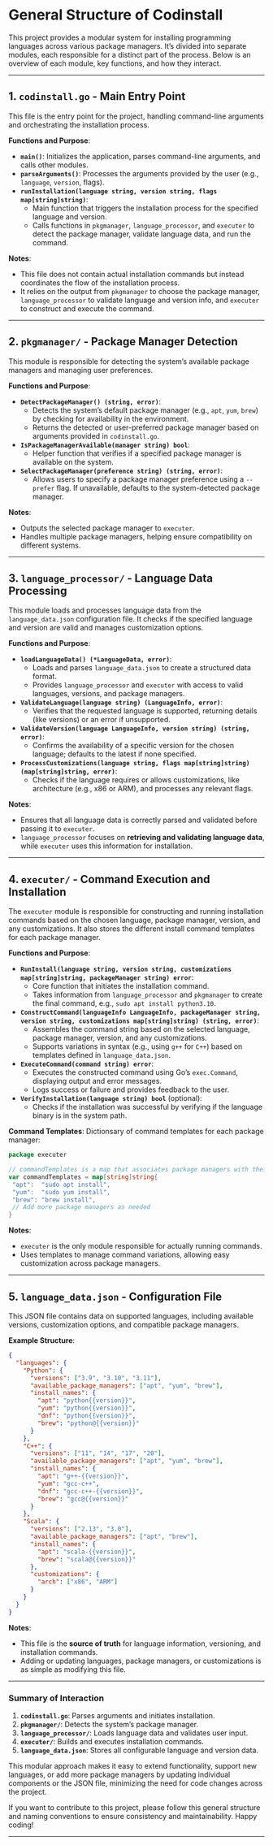 # General Structure of Codinstall

This project provides a modular system for installing programming languages across various package managers. It’s divided into separate modules, each responsible for a distinct part of the process. Below is an overview of each module, key functions, and how they interact.

---

## 1. `codinstall.go` - Main Entry Point

This file is the entry point for the project, handling command-line arguments and orchestrating the installation process.

**Functions and Purpose**:

- **`main()`**: Initializes the application, parses command-line arguments, and calls other modules.
- **`parseArguments()`**: Processes the arguments provided by the user (e.g., `language`, `version`, flags).
- **`runInstallation(language string, version string, flags map[string]string)`**:
  - Main function that triggers the installation process for the specified language and version.
  - Calls functions in `pkgmanager`, `language_processor`, and `executer` to detect the package manager, validate language data, and run the command.

**Notes**:

- This file does not contain actual installation commands but instead coordinates the flow of the installation process.
- It relies on the output from `pkgmanager` to choose the package manager, `language_processor` to validate language and version info, and `executer` to construct and execute the command.

---

## 2. `pkgmanager/` - Package Manager Detection

This module is responsible for detecting the system’s available package managers and managing user preferences.

**Functions and Purpose**:

- **`DetectPackageManager() (string, error)`**:
  - Detects the system’s default package manager (e.g., `apt`, `yum`, `brew`) by checking for availability in the environment.
  - Returns the detected or user-preferred package manager based on arguments provided in `codinstall.go`.
- **`IsPackageManagerAvailable(manager string) bool`**:
  - Helper function that verifies if a specified package manager is available on the system.
- **`SelectPackageManager(preference string) (string, error)`**:
  - Allows users to specify a package manager preference using a `--prefer` flag. If unavailable, defaults to the system-detected package manager.

**Notes**:

- Outputs the selected package manager to `executer`.
- Handles multiple package managers, helping ensure compatibility on different systems.

---

## 3. `language_processor/` - Language Data Processing

This module loads and processes language data from the `language_data.json` configuration file. It checks if the specified language and version are valid and manages customization options.

**Functions and Purpose**:

- **`loadLanguageData() (*LanguageData, error)`**:
  - Loads and parses `language_data.json` to create a structured data format.
  - Provides `language_processor` and `executer` with access to valid languages, versions, and package managers.
- **`ValidateLanguage(language string) (LanguageInfo, error)`**:
  - Verifies that the requested language is supported, returning details (like versions) or an error if unsupported.
- **`ValidateVersion(language LanguageInfo, version string) (string, error)`**:
  - Confirms the availability of a specific version for the chosen language; defaults to the latest if none specified.
- **`ProcessCustomizations(language string, flags map[string]string) (map[string]string, error)`**:
  - Checks if the language requires or allows customizations, like architecture (e.g., x86 or ARM), and processes any relevant flags.

**Notes**:

- Ensures that all language data is correctly parsed and validated before passing it to `executer`.
- `language_processor` focuses on **retrieving and validating language data**, while `executer` uses this information for installation.

---

## 4. `executer/` - Command Execution and Installation

The `executer` module is responsible for constructing and running installation commands based on the chosen language, package manager, version, and any customizations.
It also stores the different install command templates for each package manager.

**Functions and Purpose**:

- **`RunInstall(language string, version string, customizations map[string]string, packageManager string) error`**:
  - Core function that initiates the installation command.
  - Takes information from `language_processor` and `pkgmanager` to create the final command, e.g., `sudo apt install python3.10`.
- **`ConstructCommand(languageInfo LanguageInfo, packageManager string, version string, customizations map[string]string) (string, error)`**:
  - Assembles the command string based on the selected language, package manager, version, and any customizations.
  - Supports variations in syntax (e.g., using `g++` for `C++`) based on templates defined in `language_data.json`.
- **`ExecuteCommand(command string) error`**:
  - Executes the constructed command using Go’s `exec.Command`, displaying output and error messages.
  - Logs success or failure and provides feedback to the user.
- **`VerifyInstallation(language string) bool`** (optional):
  - Checks if the installation was successful by verifying if the language binary is in the system path.

**Command Templates**:
Dictionsary of command templates for each package manager:

```go
package executer

// commandTemplates is a map that associates package managers with their install command templates.
var commandTemplates = map[string]string{
 "apt":  "sudo apt install",
 "yum":  "sudo yum install",
 "brew": "brew install",
 // Add more package managers as needed
}
```

**Notes**:

- `executer` is the only module responsible for actually running commands.
- Uses templates to manage command variations, allowing easy customization across package managers.

---

## 5. `language_data.json` - Configuration File

This JSON file contains data on supported languages, including available versions, customization options, and compatible package managers.

**Example Structure**:

```json
{
  "languages": {
    "Python": {
      "versions": ["3.9", "3.10", "3.11"],
      "available_package_managers": ["apt", "yum", "brew"],
      "install_names": {
        "apt": "python{{version}}",
        "yum": "python{{version}}",
        "dnf": "python{{version}}",
        "brew": "python@{{version}}"
      }
    },
    "C++": {
      "versions": ["11", "14", "17", "20"],
      "available_package_managers": ["apt", "yum", "brew"],
      "install_names": {
        "apt": "g++-{{version}}",
        "yum": "gcc-c++",
        "dnf": "gcc-c++-{{version}}",
        "brew": "gcc@{{version}}"
      }
    },
    "Scala": {
      "versions": ["2.13", "3.0"],
      "available_package_managers": ["apt", "brew"],
      "install_names": {
        "apt": "scala-{{version}}",
        "brew": "scala@{{version}}"
      },
      "customizations": {
        "arch": ["x86", "ARM"]
      }
    }
  }
}
```

**Notes**:

- This file is the **source of truth** for language information, versioning, and installation commands.
- Adding or updating languages, package managers, or customizations is as simple as modifying this file.

---

### Summary of Interaction

1. **`codinstall.go`**: Parses arguments and initiates installation.
2. **`pkgmanager/`**: Detects the system’s package manager.
3. **`language_processor/`**: Loads language data and validates user input.
4. **`executer/`**: Builds and executes installation commands.
5. **`language_data.json`**: Stores all configurable language and version data.

This modular approach makes it easy to extend functionality, support new languages, or add more package managers by updating individual components or the JSON file, minimizing the need for code changes across the project.

If you want to contribute to this project, please follow this general structure and naming conventions to ensure consistency and maintainability. Happy coding!

---

